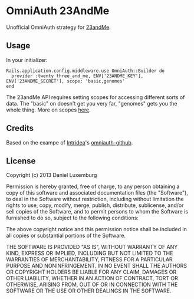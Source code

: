 # OmniAuth 23AndMe

Unofficial OmniAuth strategy for [23andMe](https://www.23andme.com/).

## Usage

In your initializer:

    Rails.application.config.middleware.use OmniAuth::Builder do
      provider :twenty_three_and_me, ENV['23ANDME_KEY'], ENV['23ANDME_SECRET'], scope: 'basic,genomes'
    end

The 23andMe API requires setting scopes for accessing different sorts of data. The "basic" on doesn't get you very far, "genomes" gets you the whole thing. More on scopes [here](https://api.23andme.com/docs/authentication/#scopes).

## Credits

Based on the exampe of [Intridea](https://github.com/intridea)'s [omniauth-github](https://github.com/intridea/omniauth-github).

## License

Copyright (c) 2013 Daniel Luxemburg

Permission is hereby granted, free of charge, to any person obtaining a copy of this software and associated documentation files (the "Software"), to deal in the Software without restriction, including without limitation the rights to use, copy, modify, merge, publish, distribute, sublicense, and/or sell copies of the Software, and to permit persons to whom the Software is furnished to do so, subject to the following conditions:

The above copyright notice and this permission notice shall be included in all copies or substantial portions of the Software.

THE SOFTWARE IS PROVIDED "AS IS", WITHOUT WARRANTY OF ANY KIND, EXPRESS OR IMPLIED, INCLUDING BUT NOT LIMITED TO THE WARRANTIES OF MERCHANTABILITY, FITNESS FOR A PARTICULAR PURPOSE AND NONINFRINGEMENT. IN NO EVENT SHALL THE AUTHORS OR COPYRIGHT HOLDERS BE LIABLE FOR ANY CLAIM, DAMAGES OR OTHER LIABILITY, WHETHER IN AN ACTION OF CONTRACT, TORT OR OTHERWISE, ARISING FROM, OUT OF OR IN CONNECTION WITH THE SOFTWARE OR THE USE OR OTHER DEALINGS IN THE SOFTWARE.
